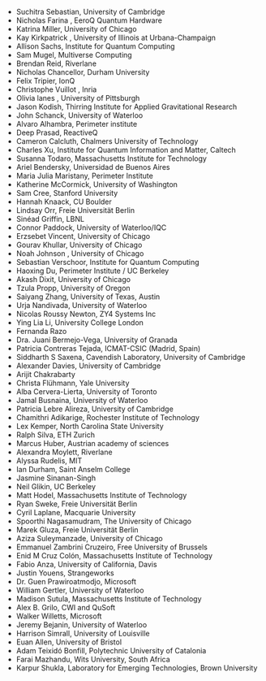 - Suchitra Sebastian, University of Cambridge
- Nicholas Farina , EeroQ Quantum Hardware 
- Katrina Miller, University of Chicago 
- Kay Kirkpatrick , University of Illinois at Urbana-Champaign 
- Allison Sachs, Institute for Quantum Computing
- Sam Mugel, Multiverse Computing
- Brendan Reid, Riverlane 
- Nicholas Chancellor, Durham University
- Felix Tripier, IonQ
- Christophe Vuillot , Inria
- Olivia lanes , University of Pittsburgh
- Jason Kodish, Thirring Institute for Applied Gravitational Research
- John Schanck, University of Waterloo
- Alvaro Alhambra, Perimeter institute
- Deep Prasad, ReactiveQ
- Cameron Calcluth, Chalmers University of Technology
- Charles Xu, Institute for Quantum Information and Matter, Caltech
- Susanna Todaro, Massachusetts Institute for Technology
- Ariel Bendersky, Universidad de Buenos Aires
- Maria Julia Maristany, Perimeter Institute
- Katherine McCormick, University of Washington
- Sam Cree, Stanford University
- Hannah Knaack, CU Boulder 
- Lindsay Orr, Freie Universität Berlin
- Sinéad Griffin, LBNL
- Connor Paddock, University of Waterloo/IQC
- Erzsebet Vincent, University of Chicago
- Gourav Khullar, University of Chicago
- Noah Johnson , University of Chicago
- Sebastian Verschoor, Institute for Quantum Computing
- Haoxing Du, Perimeter Institute / UC Berkeley
- Akash Dixit, University of Chicago
- Tzula Propp, University of Oregon
- Saiyang Zhang, University of Texas,  Austin
- Urja Nandivada, University of Waterloo
- Nicolas Roussy Newton, ZY4 Systems Inc
- Ying Lia Li, University College London
- Fernanda Razo
- Dra. Juani Bermejo-Vega, University of Granada
- Patricia Contreras Tejada, ICMAT-CSIC (Madrid, Spain)
- Siddharth S Saxena, Cavendish Laboratory, University of Cambridge
- Alexander Davies, University of Cambridge
- Arijit Chakrabarty
- Christa Flühmann, Yale University
- Alba Cervera-Lierta, University of Toronto
- Jamal Busnaina, University of Waterloo
- Patricia Lebre Alireza, University of Cambridge 
- Chamithri Adikarige, Rochester Institute of Technology
- Lex Kemper, North Carolina State University
- Ralph Silva, ETH Zurich
- Marcus Huber, Austrian academy of sciences
- Alexandra Moylett, Riverlane
- Alyssa Rudelis, MIT
- Ian Durham, Saint Anselm College
- Jasmine Sinanan-Singh
- Neil Glikin, UC Berkeley
- Matt Hodel, Massachusetts Institute of Technology
- Ryan Sweke, Freie Universität Berlin
- Cyril Laplane, Macquarie University
- Spoorthi Nagasamudram, The University of Chicago
- Marek Gluza, Freie Universität Berlin
- Aziza Suleymanzade, University of Chicago
- Emmanuel Zambrini Cruzeiro, Free University of Brussels
- Enid M Cruz Colón, Massachusetts Institute of Technology
- Fabio Anza, University of California, Davis
- Justin Youens, Strangeworks
- Dr. Guen Prawiroatmodjo, Microsoft
- William Gertler, University of Waterloo
- Madison Sutula, Massachusetts Institute of Technology
- Alex B. Grilo, CWI and QuSoft
- Walker Willetts, Microsoft
- Jeremy Bejanin, University of Waterloo
- Harrison Simrall, University of Louisville
- Euan Allen, University of Bristol
- Adam Teixidó Bonfill, Polytechnic University of Catalonia
- Farai Mazhandu, Wits University, South Africa
- Karpur Shukla, Laboratory for Emerging Technologies, Brown University
